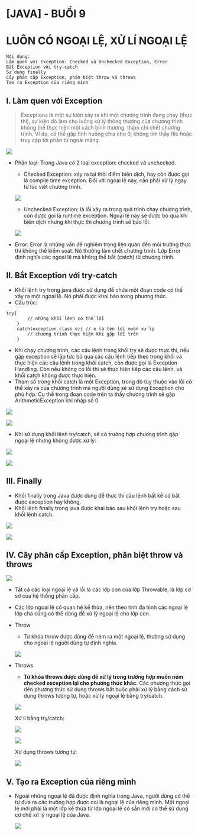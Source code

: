 # [JAVA] - BUỔI 9 
# LUÔN CÓ NGOẠI LỆ, XỬ LÍ NGOẠI LỆ

```
Nội dung:
Làm quen với Exception: Checked và Unchecked Exception, Error
Bắt Exception với try-catch
Sử dụng finally
Cây phân cấp Exception, phân biệt throw và throws
Tạo ra Exception của riêng mình
```
## I. Làm quen với Exception
> Exceptions là một sự kiện xảy ra khi một chương trình đang chạy (thực thi), sự kiện đó làm cho luồng xử lý thông thường của chương trình không thể thực hiện một cách bình thường, thậm chí chết chương trình.
> Ví dụ, có thể gặp tình huống chia cho 0, không tìm thấy file hoặc truy cập tới phần tử ngoài mảng.

![](imagebuoi8.png)
- Phân loại: Trong Java có 2 loại exception: checked và unchecked.
  - Checked Exception: xảy ra tại thời điểm biên dịch, hay còn được gọi là compile time exception. Đối với ngoại lệ này, cần phải xử lý ngay từ lúc viết chương trình. 
  
  ![](image2buoi8.png)
  - Unchecked Exception: là lỗi xảy ra trong quá trình chạy chương trình, còn được gọi là runtime exception. Ngoại lệ này sẽ được bỏ qua khi biên dịch nhưng khi thực thi chương trình sẽ báo lỗi.
  
  ![](image3buoi8.png)
- Error: Error là những vấn đề nghiêm trọng liên quan đến môi trường thực thi không thể kiểm soát. Nó thường làm chết chương trình. Lớp Error định nghĩa các ngoại lệ mà không thể bắt (catch) từ chương trình.
## II. Bắt Exception với try-catch
- Khối lệnh try trong java được sử dụng để chứa một đoạn code có thế xảy ra một ngoại lệ. Nó phải được khai báo trong phương thức.
- Cấu trúc:
```
try{
		// những khối lệnh có thể lỗi
	}
	catch(exception_class e){ // e là tên lỗi muốn xử lý
		// chương trình thực hiện khi gặp lỗi trên
	}
```
- Khi chạy chương trình, các câu lệnh trong khối try sẽ được thực thi, nếu gặp exception sẽ lập tức bỏ qua các câu lệnh tiếp theo trong khối và thực hiện các câu lệnh trong khối catch, còn được gọi là Exception Handling. Còn nếu không có lỗi thì sẽ thực hiện tiếp các câu lệnh, và khối catch không được thực hiện.
- Tham số trong khối catch là một Exception, trong đó tùy thuộc vào lỗi có thể xảy ra của chương trình mà người dùng sẽ sử dụng Exception cho phù hợp. Cụ thể trong đoạn code trên ta thấy chương trình sẽ gặp ArithmeticException khi nhập số 0.
  
![](image4buoi8.png)

![](image5buoi8.png)
- Khi sử dụng khối lệnh try/catch, sẽ có trường hợp chương trình gặp ngoại lệ nhưng không được xử lý:
  
![](image6buoi8.png)

![](image7buoi8.png)
## III. Finally
- Khối finally trong Java được dùng để thực thi câu lệnh bất kể có bắt được exception hay không.
- Khối lệnh finally trong java được khai báo sau khối lệnh try hoặc sau khối lệnh catch.
  
![](image8buoi8.png)

![](image9buoi8.png)
## IV. Cây phân cấp Exception, phân biệt throw và throws

![](https://gpcoder.com/wp-content/uploads/2017/11/Exception_Classes.png)
- Tất cả các loại ngoại lệ và lỗi là các lớp con của lớp Throwable, là lớp cơ sở của hệ thống phân cấp.
- Các lớp ngoại lệ có quan hệ kế thừa, nên theo tính đa hình các ngoại lệ lớp cha cũng có thể dùng để xử lý ngoại lệ cho lớp con.
- Throw
  - Từ khóa throw được dùng để ném ra một ngoại lệ, thường sử dụng cho ngoại lệ người dùng tự định nghĩa.
  
  ![](image10buoi8.png)
- Throws
  - **Từ khóa throws được dùng để xử lý trong trường hợp muốn ném checked exception lại cho phương thức khác.** Các phương thức gọi đến phương thức sử dụng throws bắt buộc phải xử lý bằng cách sử dụng throws tương tự, hoặc xử lý ngoại lệ bằng try/catch.
  
  ![](image11buoi8.png)

  Xử lí bằng try/catch:

  ![](image12buoi8.png)

  ![](image13buoi8.png)
  
  Xử dụng throws tương tự:

  ![](image14buoi8.png)
## V. Tạo ra Exception của riêng mình
- Ngoài những ngoại lệ đã được định nghĩa trong Java, người dùng có thể tự đưa ra các trường hợp được coi là ngoại lệ của riêng mình. Một ngoại lệ mới phải là một lớp kế thừa từ lớp ngoại lệ có sẵn mới có thể sử dụng cơ chế xử lý ngoại lệ của Java.
  
  ![](image15buoi8.png)